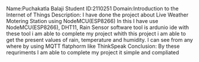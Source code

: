 Name:Puchakatla Balaji 
Student ID:2110251 
Domain:Introduction to the Internet of Things 
Description: I have done the project about Live Weather Motering Station using NodeMCU(ESP8266) In this I have use NodeMCU(ESP8266), DHT11, Rain Sensor software tool is ardunio ide with these tool i am able to complete my project whith this project i am able to get the present values of rain, temperature and humidity. I can see from any where by using MQTT flatphorm like ThinkSpeak 
Conclusion: By these requriments I am able to complete my project it simple and compliated
